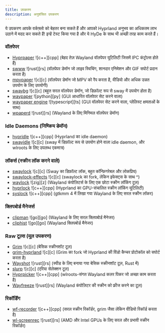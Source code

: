 ```yaml
---
title: उपकरण
description: अनुशंसित उपकरण
---
```


ये उपकरण आपके वर्कफ़्लो को बेहतर बना सकते हैं और आपको Hyprland अनुभव का अधिकतम लाभ उठाने में मदद कर सकते हैं! इन्हें टेस्ट किया गया है और ये HyDe के साथ भी अच्छी तरह काम करते हैं।

### वॉलपेपर

- [Hyprpaper](https://github.com/hyprwm/hyprpaper) ![c++][cpp] (बेहद तेज़ Wayland वॉलपेपर यूटिलिटी जिसमें IPC कंट्रोल्स होते हैं)
- [swww](https://github.com/Horus645/swww) ![rust][rs] (वॉलपेपर डेमॉन जो लाइव स्विचिंग, शानदार एनिमेशन और GIF सपोर्ट प्रदान करता है)
- [mpvpaper](https://github.com/GhostNaN/mpvpaper) ![c][c] (वॉलपेपर डेमॉन जो MPV को रैप करता है, वीडियो और अधिक उन्नत उपयोग के लिए उपयोगी)
- [swaybg](https://github.com/swaywm/swaybg) ![c][c] (बहुत सरल वॉलपेपर डेमॉन, जो डिफ़ॉल्ट रूप से sway में उपयोग होता है)
- [waypaper](https://github.com/anufrievroman/waypaper) ![python][py] (GUI आधारित वॉलपेपर सेट करने वाला)
- [waypaper engine](https://github.com/0bCdian/Waypaper-Engine) ![typescript][ts] (GUI वॉलपेपर सेट करने वाला, प्लेलिस्ट क्षमताओं के साथ)
- [wpaperd](https://github.com/danyspin97/wpaperd) ![rust][rs] (Wayland के लिए मिनिमल वॉलपेपर डेमॉन)

### Idle Daemons (निष्क्रिय डेमॉन)

- [hypridle](https://github.com/hyprwm/hypridle) ![c++][cpp] (Hyprland का idle daemon)
- [swayidle](https://github.com/swaywm/swayidle) ![c][c] (sway में डिफ़ॉल्ट रूप से उपयोग होने वाला idle daemon, और wlroots के लिए उपलब्ध एकमात्र)

### लॉकर्स (स्क्रीन लॉक करने वाले)

- [swaylock](https://github.com/swaywm/swaylock) ![c][c] (Sway का डिफ़ॉल्ट लॉक, बहुत कॉन्फ़िगरेबल और लोकप्रिय)
- [swaylock-effects](https://github.com/mortie/swaylock-effects) ![c][c] (swaylock का fork, लेकिन इफेक्ट्स के साथ ^)
- [waylock](https://codeberg.org/ifreund/waylock) ![zig][z] (Wayland कंपोज़िटर्स के लिए एक छोटा स्क्रीन लॉकिंग टूल)
- [hyprlock](https://github.com/hyprwm/hyprlock) ![c++][cpp] (Hyprland का GPU-संचालित स्क्रीन लॉकिंग यूटिलिटी)
- [syslock](https://github.com/System64fumo/syslock) ![c++][cpp] (gtkmm 4 में लिखा गया Wayland के लिए सरल स्क्रीन लॉकर)

### क्लिपबोर्ड मैनेजर्स

- [clipman](https://github.com/chmouel/clipman) ![go][go] (Wayland के लिए सरल क्लिपबोर्ड मैनेजर)
- [cliphist](https://github.com/sentriz/cliphist) ![go][go] (Wayland क्लिपबोर्ड मैनेजर)

### Raw टूल्स (मूल उपकरण)

- [Grim](https://git.sr.ht/~emersion/grim) ![c][c] (बेसिक स्क्रीनशॉट टूल)
- [grim-hyprland](https://github.com/eriedaberrie/grim-hyprland) ![c][c] (Grim का fork जो Hyprland की विंडो कैप्चर प्रोटोकॉल को सपोर्ट करता है)
- [Wayshot](https://git.sr.ht/~shinyzenith/wayshot) ![rust][rs] (स्पीड के लिए बनाया गया बेसिक स्क्रीनशॉट टूल, Rust में)
- [slurp](https://github.com/emersion/slurp) ![c][c] (एरिया सेलेक्शन टूल)
- [Hyprpicker](https://github.com/hyprwm/hyprpicker)  ![c++][cpp] (wlroots-संगत Wayland कलर पिकर जो अच्छा काम करता है)
- [Wayfreeze](https://github.com/Jappie3/wayfreeze) ![rust][rs] (Wayland कंपोज़िटर की स्क्रीन को फ्रीज करने का टूल)

### रिकॉर्डिंग

- [wf-recorder](https://github.com/ammen99/wf-recorder) ![c++][cpp] (सरल स्क्रीन रिकॉर्डर, grim जैसा लेकिन वीडियो रिकॉर्ड करता है)
- [wl-screenrec](https://github.com/russelltg/wl-screenrec) ![rust][rs] (AMD और Intel GPUs के लिए सरल और प्रभावी स्क्रीन रिकॉर्डर)
